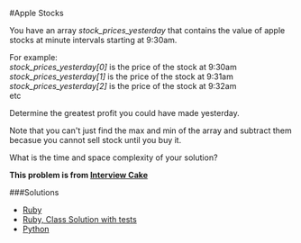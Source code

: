 #Apple Stocks

You have an array *stock_prices_yesterday* that contains the value of apple stocks at minute intervals starting at 9:30am.    

For example:    
  *stock_prices_yesterday[0]* is the price of the stock at 9:30am     
  *stock_prices_yesterday[1]* is the price of the stock at 9:31am   
  *stock_prices_yesterday[2]* is the price of the stock at 9:32am   
  etc

Determine the greatest profit you could have made yesterday. 

Note that you can't just find the max and min of the array and subtract them becasue you cannot sell stock until you buy it. 

What is the time and space complexity of your solution?

**This problem is from [Interview Cake](https://www.interviewcake.com/)**

###Solutions
- [Ruby](https://github.com/adowns01/Intro-to-Whiteboarding-DBC/blob/master/solutions/apple_stock_amelia.rb)
- [Ruby, Class Solution with tests ](https://github.com/tmartyny/Intro-to-Whiteboarding-DBC/blob/master/solutions/apple_stocks_martyny.rb)
- [Python](solution/apple_stocks.py)